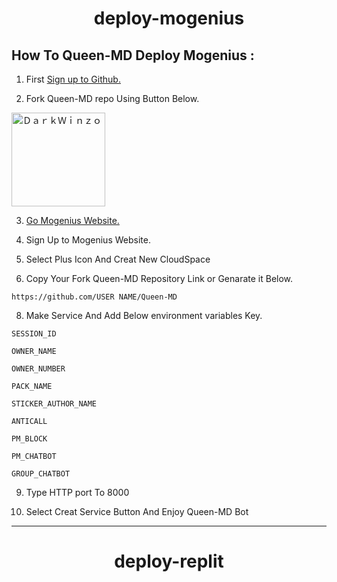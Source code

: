 <div align="center">
   
# deploy-mogenius
   
</div>

## How To Queen-MD Deploy Mogenius :

1. First [Sign up to Github.](https://github.com/)

2. Fork Queen-MD repo Using Button Below.

<a href="https://github.com/DarkWinzo/Queen-MD/fork"><img title="ＤａｒｋＷｉｎｚｏ" src="https://wac-cdn.atlassian.com/dam/jcr:8da54c66-2109-41df-af77-b575b30e2edc/Git@2x.png?cdnVersion=745" width="150"></a> 

3. [Go Mogenius Website.](https://studio.mogenius.com/studio/cloud-space/cloud-space-overview)

4. Sign Up to Mogenius Website.

5. Select Plus Icon And Creat New CloudSpace

6. Copy Your Fork Queen-MD Repository Link or Genarate it Below.

 ```
 https://github.com/USER NAME/Queen-MD
 ```                        
8. Make Service And Add Below environment variables Key.


```
SESSION_ID                             
```
```
OWNER_NAME                             
```
```                             
OWNER_NUMBER                          
```
```                             
PACK_NAME                              
```   
```                             
STICKER_AUTHOR_NAME                    
``` 
```                              
ANTICALL                              
```
```                              
PM_BLOCK                              
```
```
PM_CHATBOT
```
```
GROUP_CHATBOT
```

                          

9. Type HTTP port To 8000

10. Select Creat Service Button And Enjoy Queen-MD Bot
 
-----

<div align="center">

# deploy-replit

</div>
